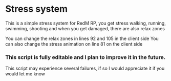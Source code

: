 # Stress system
This is a simple stress system for RedM RP, you get stress walking, running, swimming, shooting and when you get damaged, there are also 
relax zones

You can change the relax zones in lines 92 and 105 in the client side
You can also change the stress animation on line 81 on the client side

### This script is fully editable and I plan to improve it in the future.

This script may experience several failures, if so I would appreciate it if you would let me know
